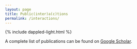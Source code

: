```yaml
---
layout: page
title: Public(inter)a(c)tions
permalink: /interactions/
---
```

{% include dappled-light.html %}

A complete list of publications can be found on [Google Scholar](https://scholar.google.com/citations?user=662274-CXYAC&hl=en).